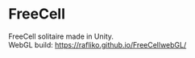 # FreeCell
FreeCell solitaire made in Unity.  
WebGL build: https://rafliko.github.io/FreeCellwebGL/
